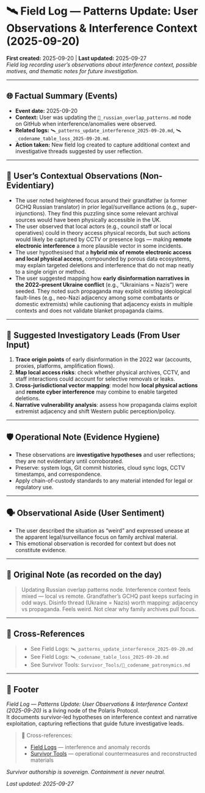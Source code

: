# 🛰️ Field Log — Patterns Update: User Observations & Interference Context (2025-09-20)  
**First created:** 2025-09-20 | **Last updated:** 2025-09-27  
*Field log recording user’s observations about interference context, possible motives, and thematic notes for future investigation.*

---

## 🌐 Factual Summary (Events)
- **Event date:** 2025-09-20  
- **Context:** User was updating the `💸_russian_overlap_patterns.md` node on GitHub when interference/anomalies were observed.  
- **Related logs:** `🛰️_patterns_update_interference_2025-09-20.md`, `🛰️_codename_table_loss_2025-09-20.md`.  
- **Action taken:** New field log created to capture additional context and investigative threads suggested by user reflection.

---

## 🔎 User’s Contextual Observations (Non-Evidentiary)
- The user noted heightened focus around their grandfather (a former GCHQ Russian translator) in prior legal/surveillance actions (e.g., super-injunctions). They find this puzzling since some relevant archival sources would have been physically accessible in the UK.  
- The user observed that local actors (e.g., council staff or local operatives) could in theory access physical records, but such actions would likely be captured by CCTV or presence logs — making **remote electronic interference** a more plausible vector in some incidents.  
- The user hypothesised that a **hybrid mix of remote electronic access and local physical access**, compounded by porous data ecosystems, may explain targeted deletions and interference that do not map neatly to a single origin or method.  
- The user suggested mapping how **early disinformation narratives in the 2022–present Ukraine conflict** (e.g., “Ukrainians = Nazis”) were seeded. They noted such propaganda may exploit existing ideological fault-lines (e.g., neo-Nazi adjacency among some combatants or domestic extremists) while cautioning that adjacency exists in multiple contexts and does not validate blanket propaganda claims.

---

## 🧭 Suggested Investigatory Leads (From User Input)
1. **Trace origin points** of early disinformation in the 2022 war (accounts, proxies, platforms, amplification flows).  
2. **Map local access risks**: check whether physical archives, CCTV, and staff interactions could account for selective removals or leaks.  
3. **Cross-jurisdictional vector mapping**: model how **local physical actions** and **remote cyber interference** may combine to enable targeted deletions.  
4. **Narrative vulnerability analysis**: assess how propaganda claims exploit extremist adjacency and shift Western public perception/policy.  

---

## 🛡️ Operational Note (Evidence Hygiene)
- These observations are **investigative hypotheses** and user reflections; they are not evidentiary until corroborated.  
- Preserve: system logs, Git commit histories, cloud sync logs, CCTV timestamps, and correspondence.  
- Apply chain-of-custody standards to any material intended for legal or regulatory use.  

---

## 🗣️ Observational Aside (User Sentiment)
- The user described the situation as “weird” and expressed unease at the apparent legal/surveillance focus on family archival material.  
- This emotional observation is recorded for context but does not constitute evidence.  

---

## 📜 Original Note (as recorded on the day)
> Updating Russian overlap patterns node. Interference context feels mixed — local vs remote. Grandfather’s GCHQ past keeps surfacing in odd ways. Disinfo thread (Ukraine = Nazis) worth mapping: adjacency vs propaganda. Feels weird. Not clear why family archives pull focus.

---

## 📡 Cross-References
> - See Field Logs: `🛰️_patterns_update_interference_2025-09-20.md`  
> - See Field Logs: `🛰️_codename_table_loss_2025-09-20.md`  
> - See Survivor Tools: `Survivor_Tools/🪪_codename_patronymics.md`

---

## 🏮 Footer
*Field Log — Patterns Update: User Observations & Interference Context (2025-09-20)* is a living node of the Polaris Protocol.  
It documents survivor-led hypotheses on interference context and narrative exploitation, capturing reflections that guide future investigative leads.

> 📡 Cross-references:  
> - [Field Logs](../Field_Logs/) — interference and anomaly records  
> - [Survivor Tools](../Survivor_Tools/) — operational countermeasures and reconstructed materials  

*Survivor authorship is sovereign. Containment is never neutral.*  

_Last updated: 2025-09-27_  
